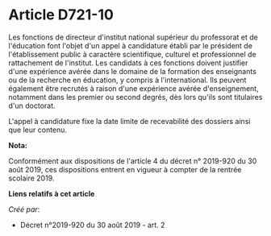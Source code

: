 # Article D721-10

Les fonctions de directeur d'institut national supérieur du professorat et de l'éducation font l'objet d'un appel à
candidature établi par le président de l'établissement public à caractère scientifique, culturel et professionnel de
rattachement de l'institut. Les candidats à ces fonctions doivent justifier d'une expérience avérée dans le domaine de la
formation des enseignants ou de la recherche en éducation, y compris à l'international. Ils peuvent également être recrutés à
raison d'une expérience avérée d'enseignement, notamment dans les premier ou second degrés, dès lors qu'ils sont titulaires
d'un doctorat. 

L'appel à candidature fixe la date limite de recevabilité des dossiers ainsi que leur contenu.

**Nota:**

Conformément aux dispositions de l'article 4 du décret n° 2019-920 du 30 août 2019, ces dispositions entrent en vigueur à
compter de la rentrée scolaire 2019.

**Liens relatifs à cet article**

_Créé par_:

  - Décret n°2019-920 du 30 août 2019 - art. 2
